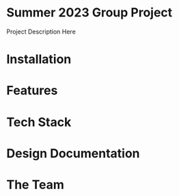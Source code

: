 # Summer 2023 Group Project 

Project Description Here

# Installation

# Features

# Tech Stack

# Design Documentation

# The Team